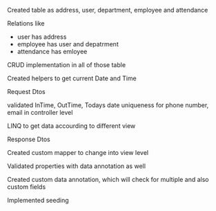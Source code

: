 ﻿Created table as address, user, department, employee and attendance

Relations like

- user has address
- employee has user and depatrment
- attendance has emloyee

CRUD implementation in all of those table

Created helpers to get current Date and Time

Request Dtos

validated InTime, OutTime, Todays date uniqueness for phone number, email in controller level

LINQ to get data accourding to different view

Response Dtos

Created custom mapper to change into view level

Validated properties with data annotation as well

Created custom data annotation, which will check for multiple and also custom fields

Implemented seeding
